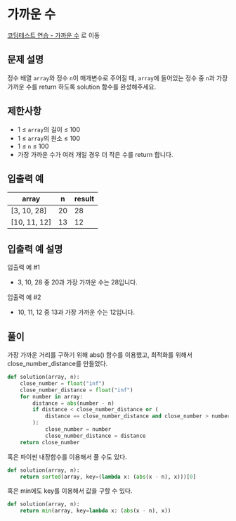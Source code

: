 # 가까운 수

[코딩테스트 연습 - 가까운 수][1] 로 이동

## 문제 설명

정수 배열 `array`와 정수 `n`이 매개변수로 주어질 때, `array`에 들어있는 정수 중 `n`과 가장 가까운 수를 return 하도록 solution 함수를 완성해주세요.

## 제한사항

- 1 ≤ `array`의 길이 ≤ 100
- 1 ≤ `array`의 원소 ≤ 100
- 1 ≤ `n` ≤ 100
- 가장 가까운 수가 여러 개일 경우 더 작은 수를 return 합니다.

## 입출력 예

| array        | n   | result |
| ------------ | --- | ------ |
| [3, 10, 28]  | 20  | 28     |
| [10, 11, 12] | 13  | 12     |

## 입출력 예 설명

입출력 예 #1

- 3, 10, 28 중 20과 가장 가까운 수는 28입니다.

입출력 예 #2

- 10, 11, 12 중 13과 가장 가까운 수는 12입니다.

## 풀이

가장 가까운 거리를 구하기 위해 abs() 함수를 이용했고, 최적화를 위해서 close_number_distance를 만들었다.

```python
def solution(array, n):
    close_number = float("inf")
    close_number_distance = float("inf")
    for number in array:
        distance = abs(number - n)
        if distance < close_number_distance or (
            distance == close_number_distance and close_number > number
        ):
            close_number = number
            close_number_distance = distance
    return close_number
```

혹은 파이썬 내장함수를 이용해서 풀 수도 있다.

```python
def solution(array, n):
    return sorted(array, key=(lambda x: (abs(x - n), x)))[0]
```

혹은 min에도 key를 이용해서 값을 구할 수 있다.

```python
def solution(array, n):
    return min(array, key=lambda x: (abs(x - n), x))
```

[1]: https://school.programmers.co.kr/learn/courses/30/lessons/120890
